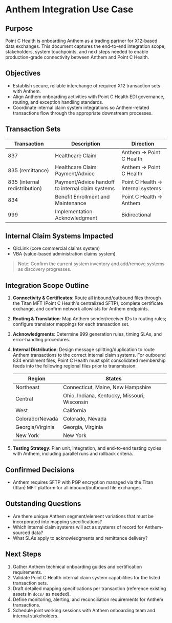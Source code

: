 # Anthem Integration Use Case

## Purpose

Point C Health is onboarding Anthem as a trading partner for X12-based data exchanges. This document captures the end-to-end integration scope, stakeholders, system touchpoints, and next steps needed to enable production-grade connectivity between Anthem and Point C Health.

## Objectives

- Establish secure, reliable interchange of required X12 transaction sets with Anthem.
- Align Anthem onboarding activities with Point C Health EDI governance, routing, and exception handling standards.
- Coordinate internal claim system integrations so Anthem-related transactions flow through the appropriate downstream processes.

## Transaction Sets

| Transaction | Description | Direction |
|-------------|-------------|-----------|
| 837 | Healthcare Claim | Anthem → Point C Health |
| 835 (remittance) | Healthcare Claim Payment/Advice | Anthem → Point C Health |
| 835 (internal redistribution) | Payment/Advice handoff to internal claim systems | Point C Health → Internal systems |
| 834 | Benefit Enrollment and Maintenance | Point C Health → Anthem |
| 999 | Implementation Acknowledgment | Bidirectional |

## Internal Claim Systems Impacted

- QicLink (core commercial claims system)
- VBA (value-based administration claims system)

> Note: Confirm the current system inventory and add/remove systems as discovery progresses.

## Integration Scope Outline

1. **Connectivity & Certificates**: Route all inbound/outbound files through the Titan MFT (Point C Health's centralized SFTP), complete certificate exchange, and confirm network allowlists for Anthem endpoints.
2. **Routing & Translation**: Map Anthem sender/receiver IDs to routing rules; configure translator mappings for each transaction set.
3. **Acknowledgments**: Determine 999 generation rules, timing SLAs, and error-handling procedures.
4. **Internal Distribution**: Design message splitting/duplication to route Anthem transactions to the correct internal claim systems. For outbound 834 enrollment files, Point C Health must split consolidated membership feeds into the following regional files prior to transmission:

    | Region | States |
    |--------|--------|
    | Northeast | Connecticut, Maine, New Hampshire |
    | Central | Ohio, Indiana, Kentucky, Missouri, Wisconsin |
    | West | California |
    | Colorado/Nevada | Colorado, Nevada |
    | Georgia/Virginia | Georgia, Virginia |
    | New York | New York |

5. **Testing Strategy**: Plan unit, integration, and end-to-end testing cycles with Anthem, including parallel runs and rollback criteria.

## Confirmed Decisions

- Anthem requires SFTP with PGP encryption managed via the Titan (Ittan) MFT platform for all inbound/outbound file exchanges.

## Outstanding Questions

- Are there unique Anthem segment/element variations that must be incorporated into mapping specifications?
- Which internal claim systems will act as systems of record for Anthem-sourced data?
- What SLAs apply to acknowledgments and remittance delivery?

## Next Steps

1. Gather Anthem technical onboarding guides and certification requirements.
2. Validate Point C Health internal claim system capabilities for the listed transaction sets.
3. Draft detailed mapping specifications per transaction (reference existing assets in `docs/` as needed).
4. Define monitoring, alerting, and reconciliation requirements for Anthem transactions.
5. Schedule joint working sessions with Anthem onboarding team and internal stakeholders.
